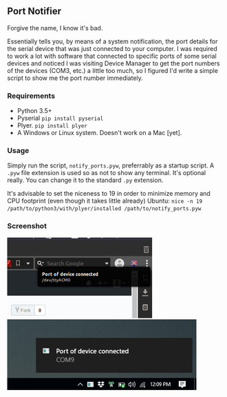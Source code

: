 ## Port Notifier

Forgive the name, I know it's bad.

Essentially tells you, by means of a system notification, the port details for the serial device that was just connected to your computer. 
I was required to work a lot with software that connected to specific ports of some serial devices and noticed I was visiting Device Manager to get the port numbers of the devices (COM3, etc.) a little too much, so I figured I'd write a simple script to show me the port number immediately.

### Requirements
- Python 3.5+
- Pyserial `pip install pyserial`
- Plyer.   `pip install plyer`
- A Windows or Linux system. Doesn't work on a Mac [yet].

### Usage
Simply run the script, `notify_ports.pyw`, preferrably as a startup script. A `.pyw` file extension is used so as not to show any terminal. It's optional really. You can change it to the standard `.py` extension.

It's advisable to set the niceness to 19 in order to minimize memory and CPU footprint (even though it takes little already)
Ubuntu: `nice -n 19 /path/to/python3/with/plyer/installed /path/to/notify_ports.pyw`

### Screenshot
![](screenshot.png)        ![](screenshot2.png)
